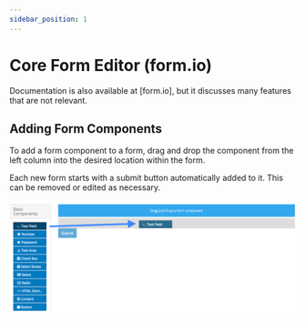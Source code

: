 ```yaml
---
sidebar_position: 1
---
```


# Core Form Editor (form.io)

Documentation is also available at [form.io], but it discusses many features that are not relevant.

## Adding Form Components

To add a form component to a form, drag and drop the component from the left column into the desired location within the form.

Each new form starts with a submit button automatically added to it. This can be removed or edited as necessary.

![Adding a Component](img/adding-a-component.png)